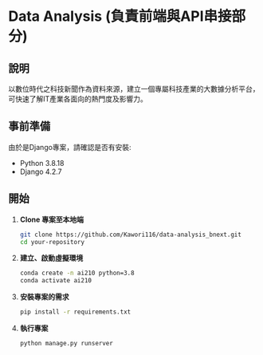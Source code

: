 # Data Analysis (負責前端與API串接部分)

## 說明

以數位時代之科技新聞作為資料來源，建立一個專屬科技產業的大數據分析平台，可快速了解IT產業各面向的熱門度及影響力。

## 事前準備

由於是Django專案，請確認是否有安裝:

- Python 3.8.18
- Django 4.2.7

## 開始

1. **Clone 專案至本地端**

   ```bash
   git clone https://github.com/Kawori116/data-analysis_bnext.git
   cd your-repository

2. **建立、啟動虛擬環境**

   ```bash
   conda create -n ai210 python=3.8
   conda activate ai210

3. **安裝專案的需求**

   ```bash
   pip install -r requirements.txt

4. **執行專案**

   ```bash
   python manage.py runserver

